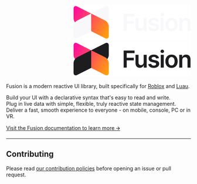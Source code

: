<div align="right">

[![Fusion logo](/logo-dark-theme.png#gh-dark-mode-only "Fusion")![Fusion logo](/logo-light-theme.png#gh-light-mode-only "Fusion")](https://elttob.github.io/Fusion/)

</div>

Fusion is a modern reactive UI library, built specifically for [Roblox](https://developer.roblox.com/) and [Luau](https://luau-lang.org/).

Build your UI with a declarative syntax that's easy to read and write.<br>
Plug in live data with simple, flexible, truly reactive state management.<br>
Deliver a fast, smooth experience to everyone - on mobile, console, PC or in VR.<br>

[Visit the Fusion documentation to learn more 🡪](https://elttob.github.io/Fusion/)

-----

## Contributing

Please read [our contribution policies](/CONTRIBUTING.md) before opening an issue or pull request.
